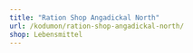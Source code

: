 ```yaml
---
title: "Ration Shop Angadickal North"
url: /kodumon/ration-shop-angadickal-north/
shop: Lebensmittel
---
```

